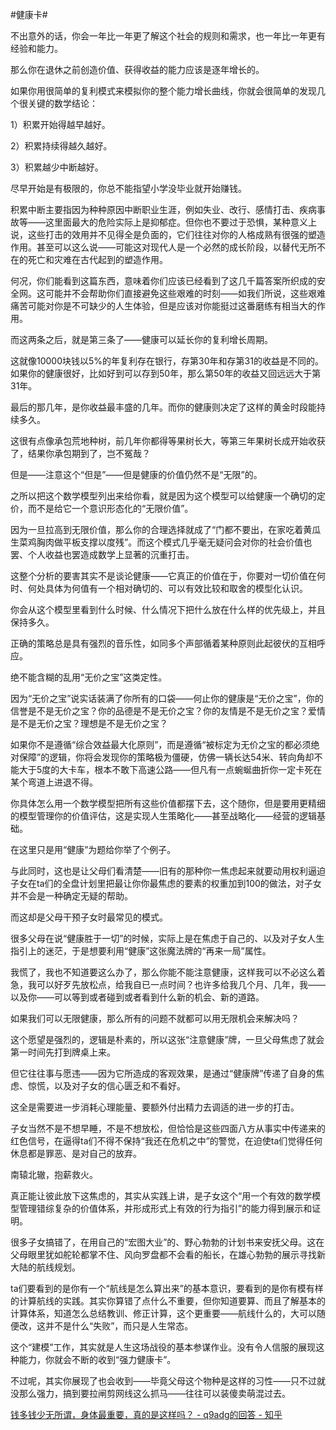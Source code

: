 #健康卡#

不出意外的话，你会一年比一年更了解这个社会的规则和需求，也一年比一年更有经验和能力。

那么你在退休之前创造价值、获得收益的能力应该是逐年增长的。

如果你用很简单的复利模式来模拟你的整个能力增长曲线，你就会很简单的发现几个很关键的数学结论：

1）积累开始得越早越好。

2）积累持续得越久越好。

3）积累越少中断越好。

尽早开始是有极限的，你总不能指望小学没毕业就开始赚钱。

积累中断主要指因为种种原因中断职业生涯，例如失业、改行、感情打击、疾病事故等——这里面最大的危险实际上是抑郁症。但你也不要过于恐惧，某种意义上说，这些打击的效用并不见得全是负面的，它们往往对你的人格成熟有很强的塑造作用。甚至可以这么说——可能这对现代人是一个必然的成长阶段，以替代无所不在的死亡和灾难在古代起到的塑造作用。

何况，你们能看到这篇东西，意味着你们应该已经看到了这几千篇答案所织成的安全网。这可能并不会帮助你们直接避免这些艰难的时刻——如我们所说，这些艰难痛苦可能对你是不可缺少的人生体验，但是应该对你能挺过这番磨练有相当大的作用。

而这两条之后，就是第三条了——健康可以延长你的复利增长周期。

这就像10000块钱以5%的年复利存在银行，存第30年和存第31的收益是不同的。如果你的健康很好，比如好到可以存到50年，那么第50年的收益又回远远大于第31年。

最后的那几年，是你收益最丰盛的几年。而你的健康则决定了这样的黄金时段能持续多久。

这很有点像承包荒地种树，前几年你都得等果树长大，等第三年果树长成开始收获了，结果你承包期到了，岂不冤哉？

但是——注意这个“但是”——但是健康的价值仍然不是“无限”的。

之所以把这个数学模型列出来给你看，就是因为这个模型可以给健康一个确切的定价，而不是给它一个意识形态化的“无限价值”。

因为一旦拉高到无限价值，那么你的合理选择就成了“门都不要出，在家吃着黄瓜生菜鸡胸肉做平板支撑以度残”。而这个模式几乎毫无疑问会对你的社会价值也罢、个人收益也罢造成数学上显著的沉重打击。

这整个分析的要害其实不是谈论健康——它真正的价值在于，你要对一切价值在何时、何处具体为何值有一个相对确切的、可以有效比较和取舍的模型化认识。

你会从这个模型里看到什么时候、什么情况下把什么放在什么样的优先级上，并且保持多久。

正确的策略总是具有强烈的音乐性，如同多个声部循着某种原则此起彼伏的互相呼应。

绝不能含糊的乱用“无价之宝”这类定性。

因为“无价之宝”说实话装满了你所有的口袋——何止你的健康是“无价之宝”，你的信誉是不是无价之宝？你的品德是不是无价之宝？你的友情是不是无价之宝？爱情是不是无价之宝？理想是不是无价之宝？

如果你不是遵循“综合效益最大化原则”，而是遵循“被标定为无价之宝的都必须绝对保障”的逻辑，你将会发现你的策略极为僵硬，仿佛一辆长达54米、转向角却不能大于5度的大卡车，根本不敢下高速公路——但凡有一点蜿蜒曲折你一定卡死在某个弯道上进退不得。



你具体怎么用一个数学模型把所有这些价值都摆下去，这个随你，但是要用更精细的模型管理你的价值评估，这是实现人生策略化——甚至战略化——经营的逻辑基础。

在这里只是用“健康”为题给你举了个例子。



与此同时，这也是让父母们看清楚——旧有的那种你一焦虑起来就要动用权利逼迫子女在ta们的全盘计划里把最让你你最焦虑的要素的权重加到100的做法，对子女并不会是一种确定无疑的帮助。

而这却是父母干预子女时最常见的模式。

很多父母在说“健康胜于一切”的时候，实际上是在焦虑于自己的、以及对子女人生指引上的迷茫，于是想要利用“健康”这张魔法牌的“再来一局”属性。

我慌了，我也不知道要这么办了，那么你能不能注意健康，这样我可以不必这么着急，我可以好歹先放松点，给我自已一点时间？也许多给我几个月、几年，我——以及你——可以等到或者碰到或者看到什么新的机会、新的道路。

如果我们可以无限健康，那么所有的问题不就都可以用无限机会来解决吗？

这个愿望是强烈的，逻辑是朴素的，所以这张“注意健康”牌，一旦父母焦虑了就会第一时间先打到牌桌上来。

但它往往事与愿违——因为它所造成的客观效果，是通过“健康牌”传递了自身的焦虑、惊慌，以及对子女的信心匮乏和不看好。

这全是需要进一步消耗心理能量、要额外付出精力去调适的进一步的打击。

子女当然不是不想早睡，不是不想放松，但恰恰是这些四面八方从事实中传递来的红色信号，在逼得ta们不得不保持“我还在危机之中”的警觉，在迫使ta们觉得任何休息都是罪恶、是对自己的放弃。

南辕北辙，抱薪救火。

真正能让彼此放下这焦虑的，其实从实践上讲，是子女这个“用一个有效的数学模型管理错综复杂的价值体系，并形成形式上有效的行为指引”的能力得到展示和证明。

很多子女搞错了，在用自己的“宏图大业”的、野心勃勃的计划书来安抚父母。这在父母眼里犹如舵轮都掌不住、风向罗盘都不会看的船长，在雄心勃勃的展示寻找新大陆的航线规划。

ta们要看到的是你有一个“航线是怎么算出来”的基本意识，要看到的是你有模有样的计算航线的实践。其实你算错了点什么不重要，但你知道要算、而且了解基本的计算体系，知道怎么总结教训、修正计算，这个更重要——航线什么的，大可以随便改，这并不是什么“失败”，而只是人生常态。

这个“建模”工作，其实就是人生这场战役的基本参谋作业。没有令人信服的展现这种能力，你就会不断的收到“强力健康卡”。

不过呢，其实你展现了也会收到——毕竟父母这个物种是这样的习性——只不过就没那么强力，搞到要拉闸剪网线这么抓马——往往可以装傻卖萌混过去。

[钱多钱少无所谓，身体最重要，真的是这样吗？ - q9adg的回答 - 知乎](https://www.zhihu.com/question/595425019/answer/2999393456)